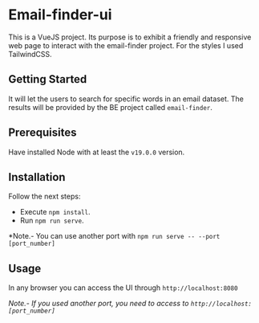 # Email-finder-ui

This is a VueJS project. Its purpose is to exhibit a friendly and responsive web page to interact with the email-finder project. For the styles I used TailwindCSS.

## Getting Started

It will let the users to search for specific words in an email dataset. The results will be provided by the BE project called `email-finder`.

## Prerequisites

Have installed Node with at least the `v19.0.0` version.

## Installation

Follow the next steps:

- Execute `npm install`.
- Run `npm run serve`.

*Note.- You can use another port with `npm run serve -- --port [port_number]`

## Usage

In any browser you can access the UI through `http://localhost:8080`

*Note.- If you used another port, you need to access to `http://localhost:[port_number]`*
